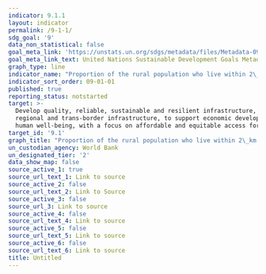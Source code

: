 ```yaml
---
indicator: 9.1.1
layout: indicator
permalink: /9-1-1/
sdg_goal: '9'
data_non_statistical: false
goal_meta_link: 'https://unstats.un.org/sdgs/metadata/files/Metadata-09-01-01.pdf'
goal_meta_link_text: United Nations Sustainable Development Goals Metadata (pdf 663kB)
graph_type: line
indicator_name: "Proportion of the rural population who live within 2\_km of an all-season road"
indicator_sort_order: 09-01-01
published: true
reporting_status: notstarted
target: >-
  Develop quality, reliable, sustainable and resilient infrastructure, including
  regional and trans-border infrastructure, to support economic development and
  human well-being, with a focus on affordable and equitable access for all
target_id: '9.1'
graph_title: "Proportion of the rural population who live within 2\_km of an all-season road"
un_custodian_agency: World Bank
un_designated_tier: '2'
data_show_map: false
source_active_1: true
source_url_text_1: Link to source
source_active_2: false
source_url_text_2: Link to Source
source_active_3: false
source_url_3: Link to source
source_active_4: false
source_url_text_4: Link to source
source_active_5: false
source_url_text_5: Link to source
source_active_6: false
source_url_text_6: Link to source
title: Untitled
---
```

